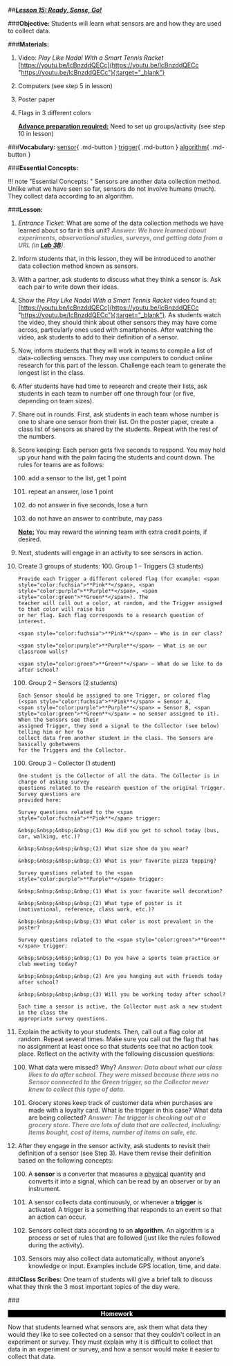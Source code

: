 ##***<u>Lesson 15: Ready, Sense, Go!</u>***

###**Objective:**
Students will learn what sensors are and how they are used to collect data.

###**Materials:**
1. Video: *Play Like Nadal With a Smart Tennis Racket*<br> [https://youtu.be/lcBnzddQECc](https://youtu.be/lcBnzddQECc "https://youtu.be/lcBnzddQECc"){:target="_blank"}

2. Computers (see step 5 in lesson)

3. Poster paper

4. Flags in 3 different colors

    **<u>Advance preparation required:</u>** Need to set up groups/activity (see step 10 in lesson)

###**Vocabulary:**
[sensor](../../vocabulary/unit3/#sensor "a converter that measures a physical quantity and converts it into a signal, which can be read by an observer or by an instrument"){ .md-button }
[trigger](../../vocabulary/unit3/#trigger "something that responds to an event so that an action can occur"){ .md-button }
[algorithm](../../vocabulary/unit3/#algorithm "a process or set of rules that are followed"){ .md-button }

###**Essential Concepts:**

!!! note "Essential Concepts: "
    Sensors are another data collection method. Unlike what we have seen so far,
    sensors do not involve humans (much). They collect data according to an algorithm.

###**Lesson:**
1. *Entrance Ticket:* What are some of the data collection methods we have learned about so far in
this unit? <span style="color:grey">***Answer: We have learned about experiments, observational studies, surveys, and getting
data from a URL (in [Lab 3B](lab3b.md)).***</span>

2. Inform students that, in this lesson, they will be introduced to another data collection method
known as sensors.

3. With a partner, ask students to discuss what they think a sensor is. Ask each pair to write down
their ideas.

4. Show the *Play Like Nadal With a Smart Tennis Racket* video found at: [https://youtu.be/lcBnzddQECc](https://youtu.be/lcBnzddQECc "https://youtu.be/lcBnzddQECc"){:target="_blank"}. As students watch the video, they should think about other
sensors they may have come across, particularly ones used with smartphones. After watching the
video, ask students to add to their definition of a sensor.

5. Now, inform students that they will work in teams to compile a list of data-collecting sensors. They
may use computers to conduct online research for this part of the lesson. Challenge each team to
generate the longest list in the class.

6. After students have had time to research and create their lists, ask students in each team to
number off one through four (or five, depending on team sizes).

7. Share out in rounds. First, ask students in each team whose number is one to share one sensor
from their list. On the poster paper, create a class list of sensors as shared by the students.
Repeat with the rest of the numbers.

8. Score keeping: Each person gets five seconds to respond. You may hold up your hand with the
palm facing the students and count down. The rules for teams are as follows:

    100. add a sensor to the list, get 1 point

    100. repeat an answer, lose 1 point

    100. do not answer in five seconds, lose a turn

    100. do not have an answer to contribute, may pass

    **<u>Note:</u>** You may reward the winning team with extra credit points, if desired.

9. Next, students will engage in an activity to see sensors in action.

10. Create 3 groups of students:
    100. Group 1 – Triggers (3 students)

        Provide each Trigger a different colored flag (for example: <span style="color:fuchsia">**Pink**</span>, <span style="color:purple">**Purple**</span>, <span style="color:green">**Green**</span>). The
        teacher will call out a color, at random, and the Trigger assigned to that color will raise his
        or her flag. Each flag corresponds to a research question of interest.
        
        <span style="color:fuchsia">**Pink**</span> – Who is in our class?
        
        <span style="color:purple">**Purple**</span> – What is on our classroom walls?
        
        <span style="color:green">**Green**</span> – What do we like to do after school?

    100. Group 2 – Sensors (2 students)
    
        Each Sensor should be assigned to one Trigger, or colored flag (<span style="color:fuchsia">**Pink**</span> = Sensor A,
        <span style="color:purple">**Purple**</span> = Sensor B, <span style="color:green">**Green**</span> = no sensor assigned to it). When the Sensors see their
        assigned Trigger, they send a signal to the Collector (see below) telling him or her to
        collect data from another student in the class. The Sensors are basically gobetweens
        for the Triggers and the Collector.

    100. Group 3 – Collector (1 student)
    
        One student is the Collector of all the data. The Collector is in charge of asking survey
        questions related to the research question of the original Trigger. Survey questions are
        provided here:
    
        Survey questions related to the <span style="color:fuchsia">**Pink**</span> trigger:
        
        &nbsp;&nbsp;&nbsp;&nbsp;(1) How did you get to school today (bus, car, walking, etc.)?
        
        &nbsp;&nbsp;&nbsp;&nbsp;(2) What size shoe do you wear?
        
        &nbsp;&nbsp;&nbsp;&nbsp;(3) What is your favorite pizza topping?
        
        Survey questions related to the <span style="color:purple">**Purple**</span> trigger:
        
        &nbsp;&nbsp;&nbsp;&nbsp;(1) What is your favorite wall decoration?
        
        &nbsp;&nbsp;&nbsp;&nbsp;(2) What type of poster is it (motivational, reference, class work, etc.)?
        
        &nbsp;&nbsp;&nbsp;&nbsp;(3) What color is most prevalent in the poster?
        
        Survey questions related to the <span style="color:green">**Green**</span> trigger:
        
        &nbsp;&nbsp;&nbsp;&nbsp;(1) Do you have a sports team practice or club meeting today?
        
        &nbsp;&nbsp;&nbsp;&nbsp;(2) Are you hanging out with friends today after school?
        
        &nbsp;&nbsp;&nbsp;&nbsp;(3) Will you be working today after school?
    
        Each time a sensor is active, the Collector must ask a new student in the class the
        appropriate survey questions.

11. Explain the activity to your students. Then, call out a flag color at random. Repeat several times.
Make sure you call out the flag that has no assignment at least once so that students see that no
action took place. Reflect on the activity with the following discussion questions:

    100. What data were missed? Why? <span style="color:grey">***Answer: Data about what our class likes to do after school.
    They were missed because there was no Sensor connected to the Green trigger, so
    the Collector never knew to collect this type of data.***</span>

    100. Grocery stores keep track of customer data when purchases are made with a loyalty card.
    What is the trigger in this case? What data are being collected? <span style="color:grey">***Answer: The trigger is checking
    out at a grocery store. There are lots of data that are collected, including: items
    bought, cost of items, number of items on sale, etc.***</span>

12. After they engage in the sensor activity, ask students to revisit their definition of a sensor (see
Step 3). Have them revise their definition based on the following concepts:

    100. A **sensor** is a converter that measures a <u>physical</u> quantity and converts it into a signal,
    which can be read by an observer or by an instrument.

    100. A sensor collects data continuously, or whenever a **trigger** is activated. A trigger is a
    something that responds to an event so that an action can occur.

    100. Sensors collect data according to an **algorithm**. An algorithm is a process or set of rules
    that are followed (just like the rules followed during the activity).

    100. Sensors may also collect data automatically, without anyone’s knowledge or input.
    Examples include GPS location, time, and date.

###**Class Scribes:**
One team of students will give a brief talk to discuss what they think the 3 most important topics of the
day were.

###<p style="background: black; color: white; text-align: center;">**Homework**</p>
Now that students learned what sensors are, ask them what data they would they like to see collected on
a sensor that they couldn't collect in an experiment or survey. They must explain why it is difficult to
collect that data in an experiment or survey, and how a sensor would make it easier to collect that
data.